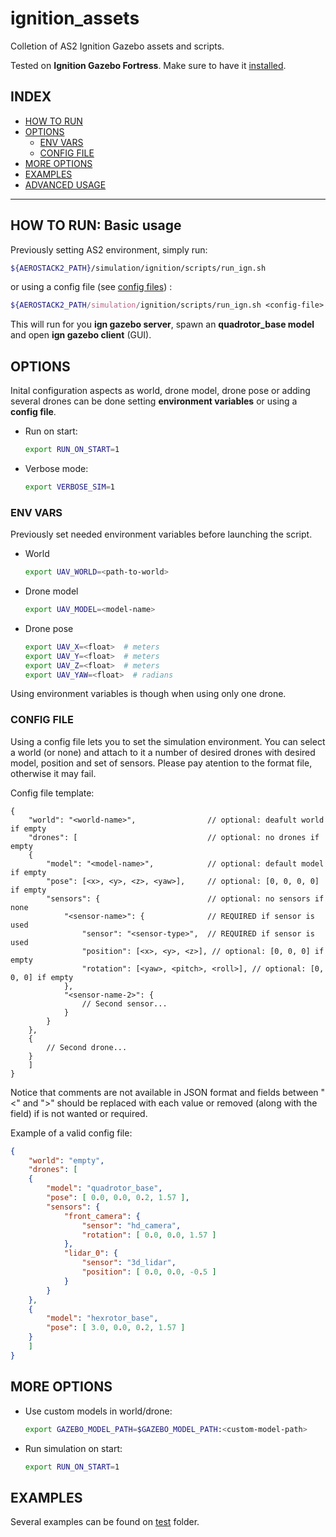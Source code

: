 # ignition_assets

Colletion of AS2 Ignition Gazebo assets and scripts. 

Tested on **Ignition Gazebo Fortress**. Make sure to have it [installed](https://gazebosim.org/docs/fortress/install_ubuntu).

## INDEX
- [HOW TO RUN](#how-to-run-basic-usage)
- [OPTIONS](#options)
    - [ENV VARS](#env-vars)
    - [CONFIG FILE](#config-file)
- [MORE OPTIONS](#more-options)
- [EXAMPLES](#examples)
- [ADVANCED USAGE](#advanced-usage)
---

## HOW TO RUN: Basic usage

Previously setting AS2 environment, simply run:
```bash
${AEROSTACK2_PATH}/simulation/ignition/scripts/run_ign.sh 
```

or using a config file (see [config files](#config-file)) :

```bash
${AEROSTACK2_PATH/simulation/ignition/scripts/run_ign.sh <config-file>
```

This will run for you **ign gazebo server**, spawn an **quadrotor_base model** and open **ign gazebo client** (GUI).

## OPTIONS
Inital configuration aspects as world, drone model, drone pose or adding several drones can be done setting **environment variables** or using a **config file**.

- Run on start:
    ```bash
    export RUN_ON_START=1
    ```

- Verbose mode:
    ```bash
    export VERBOSE_SIM=1
    ```

### ENV VARS
Previously set needed environment variables before launching the script.

- World
    ```bash
    export UAV_WORLD=<path-to-world>
    ```
- Drone model
    ```bash
    export UAV_MODEL=<model-name>
    ```
- Drone pose
    ```bash
    export UAV_X=<float>  # meters
    export UAV_Y=<float>  # meters
    export UAV_Z=<float>  # meters
    export UAV_YAW=<float>  # radians
    ```

Using environment variables is though when using only one drone.

### CONFIG FILE
Using a config file lets you to set the simulation environment. You can select a world (or none) and attach to it a number of desired drones with desired model, position and set of sensors. Please pay atention to the format file, otherwise it may fail.

Config file template:
```
{
    "world": "<world-name>",                // optional: deafult world if empty
    "drones": [                             // optional: no drones if empty
    {
        "model": "<model-name>",            // optional: default model if empty
        "pose": [<x>, <y>, <z>, <yaw>],     // optional: [0, 0, 0, 0] if empty
        "sensors": {                        // optional: no sensors if none
            "<sensor-name>": {              // REQUIRED if sensor is used
                "sensor": "<sensor-type>",  // REQUIRED if sensor is used
                "position": [<x>, <y>, <z>], // optional: [0, 0, 0] if empty
                "rotation": [<yaw>, <pitch>, <roll>], // optional: [0, 0, 0] if empty
            },
            "<sensor-name-2>": {
                // Second sensor...
            }
        }
    },
    {
        // Second drone...
    }
    ]
}
```
Notice that comments are not available in JSON format and fields between "<" and ">" should be replaced with each value or removed (along with the field) if is not wanted or required.

Example of a valid config file:
```json
{
    "world": "empty",
    "drones": [
    {
        "model": "quadrotor_base",
        "pose": [ 0.0, 0.0, 0.2, 1.57 ],
        "sensors": {
            "front_camera": {
                "sensor": "hd_camera",
                "rotation": [ 0.0, 0.0, 1.57 ]
            },
            "lidar_0": {
                "sensor": "3d_lidar",
                "position": [ 0.0, 0.0, -0.5 ]
            }
        }
    },
    {
        "model": "hexrotor_base",
        "pose": [ 3.0, 0.0, 0.2, 1.57 ]
    }
    ]
}
```

## MORE OPTIONS
- Use custom models in world/drone:
    ```bash
    export GAZEBO_MODEL_PATH=$GAZEBO_MODEL_PATH:<custom-model-path>
    ```
- Run simulation on start:
    ```bash
    export RUN_ON_START=1
    ```

## EXAMPLES
Several examples can be found on [test](/tests) folder.
